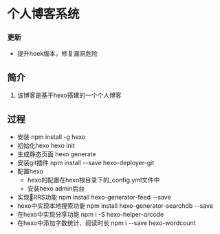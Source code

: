 # 个人博客系统

### 更新
- 提升hoek版本，修复漏洞危险

## 简介
1. 该博客是基于hexo搭建的一个个人博客
## 过程
- 安装
    npm install -g hexo
- 初始化hexo
    hexo init
- 生成静态页面
    hexo generate
- 安装git插件
    npm install --save hexo-deployer-git
- 配置hexo
    - hexo的配置在hexo根目录下的_config.yml文件中
    - 安装hexo admin后台
- 实现RRS功能
    npm install hexo-generator-feed --save
- hexo中实现本地搜索功能
    npm install hexo-generator-searchdb --save
- 在hexo中实现分享功能
    npm i -S hexo-helper-qrcode
- 在hexo中添加字数统计、阅读时长
    npm i --save hexo-wordcount